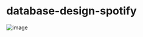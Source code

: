 # database-design-spotify

![image](https://user-images.githubusercontent.com/68207916/169763258-772a94c9-ba6d-4057-b90d-e5f14f655226.png)
